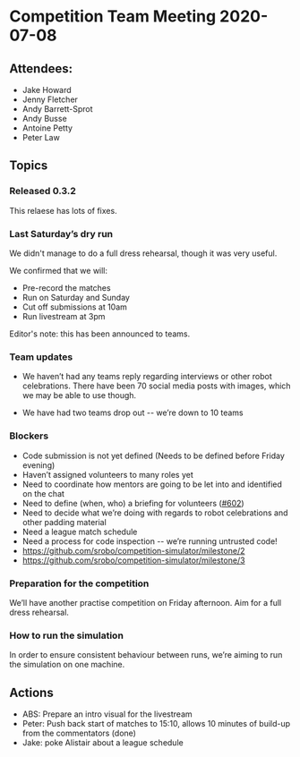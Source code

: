 # Competition Team Meeting 2020-07-08

## Attendees:

- Jake Howard
- Jenny Fletcher
- Andy Barrett-Sprot
- Andy Busse
- Antoine Petty
- Peter Law

## Topics

### Released 0.3.2

This relaese has lots of fixes.

### Last Saturday’s dry run

We didn't manage to do a full dress rehearsal, though it was very useful.

We confirmed that we will:
 - Pre-record the matches
 - Run on Saturday and Sunday
 - Cut off submissions at 10am
 - Run livestream at 3pm

Editor's note: this has been announced to teams.

### Team updates

 - We haven’t had any teams reply regarding interviews or other robot
   celebrations. There have been 70 social media posts with images, which we may be able to use though.

 - We have had two teams drop out -- we’re down to 10 teams

### Blockers

 - Code submission is not yet defined (Needs to be defined before Friday evening)
 - Haven’t assigned volunteers to many roles yet
 - Need to coordinate how mentors are going to be let into and identified on the chat
 - Need to define (when, who) a briefing for volunteers ([#602](https://github.com/srobo/tasks/issues/602))
 - Need to decide what we’re doing with regards to robot celebrations and other padding material
 - Need a league match schedule
 - Need a process for code inspection -- we’re running untrusted code!
 - <https://github.com/srobo/competition-simulator/milestone/2>
 - <https://github.com/srobo/competition-simulator/milestone/3>

### Preparation for the competition

We’ll have another practise competition on Friday afternoon. Aim for a full
dress rehearsal.

### How to run the simulation

In order to ensure consistent behaviour between runs, we’re aiming to run the
simulation on one machine.

## Actions

 * ABS: Prepare an intro visual for the livestream
 * Peter: Push back start of matches to 15:10, allows 10 minutes of build-up from the commentators (done)
 * Jake: poke Alistair about a league schedule
